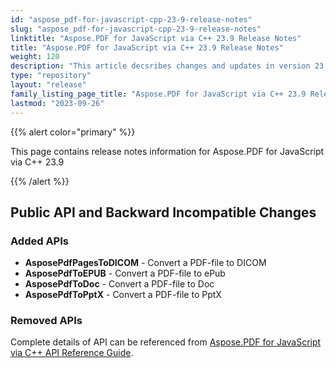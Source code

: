 ```yaml
---
id: "aspose_pdf-for-javascript-cpp-23-9-release-notes"
slug: "aspose_pdf-for-javascript-cpp-23-9-release-notes"
linktitle: "Aspose.PDF for JavaScript via C++ 23.9 Release Notes"
title: "Aspose.PDF for JavaScript via C++ 23.9 Release Notes"
weight: 120
description: "This article decsribes changes and updates in version 23.9 of Aspose.PDF for JavaScript via C++"
type: "repository"
layout: "release"
family_listing_page_title: "Aspose.PDF for JavaScript via C++ 23.9 Release Notes"
lastmod: "2023-09-26"
---
```


{{% alert color="primary" %}}

This page contains release notes information for Aspose.PDF for JavaScript via C++ 23.9

{{% /alert %}}

## Public API and Backward Incompatible Changes

### Added APIs

* **AsposePdfPagesToDICOM** - Convert a PDF-file to DICOM
* **AsposePdfToEPUB** - Convert a PDF-file to ePub
* **AsposePdfToDoc** - Convert a PDF-file to Doc
* **AsposePdfToPptX** - Convert a PDF-file to PptX

### Removed APIs

Complete details of API can be referenced from [Aspose.PDF for JavaScript via C++ API Reference Guide](https://reference.aspose.com/pdf/javascript-cpp/).